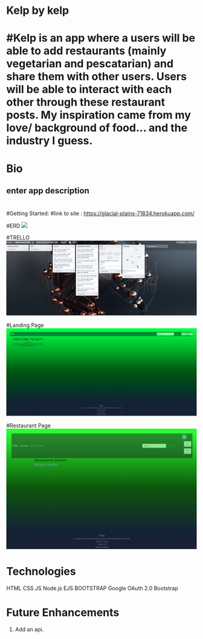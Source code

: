 # Kelp by kelp 
# #Kelp is an app where a users will be able to add restaurants (mainly vegetarian and pescatarian) and share them with other users. Users will be able to interact with each other through these restaurant posts. My inspiration came from my love/ background of food... and the industry I guess. 

# Bio 
## enter app description 



#
#Getting Started: 
#link to site : https://glacial-plains-71834.herokuapp.com/

#ERD
<img src="public/images/Kelp-v1.png">



#TRELLO 
<img src="public/images/trelloboard.png">

#Landing Page 
<img src="public/images/landingpage.png">

#Restaurant Page 
<img src="public/images/restaurantShowpage.png">


# Technologies


HTML 
CSS
JS
Node.js
EJS
BOOTSTRAP
Google OAuth 2.0
Bootstrap


# Future Enhancements 
1) Add an api.
 
